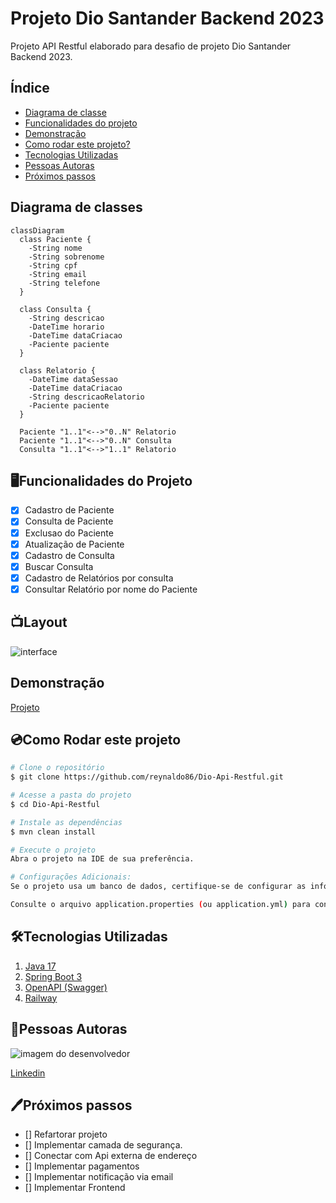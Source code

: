 # Projeto Dio Santander Backend 2023

Projeto API Restful elaborado para desafio de projeto Dio Santander Backend 2023.

## Índice
- <a href="#diagrama">Diagrama de classe</a>
- <a href="#funcionalidades">Funcionalidades do projeto</a>
- <a href="#demonstracao">Demonstração</a>
- <a href="#rodar">Como rodar este projeto?</a> 
- <a href="#Tecnologias">Tecnologias Utilizadas</a>
- <a href="#autoras">Pessoas Autoras</a>
- <a href="#passos">Próximos passos</a>

## Diagrama de classes
```mermaid
classDiagram
  class Paciente {
    -String nome
    -String sobrenome
    -String cpf
    -String email
    -String telefone
  }

  class Consulta {
    -String descricao
    -DateTime horario
    -DateTime dataCriacao
    -Paciente paciente
  }

  class Relatorio {
    -DateTime dataSessao
    -DateTime dataCriacao
    -String descricaoRelatorio
    -Paciente paciente
  }

  Paciente "1..1"<-->"0..N" Relatorio
  Paciente "1..1"<-->"0..N" Consulta
  Consulta "1..1"<-->"1..1" Relatorio
```

## 🖥️Funcionalidades do Projeto 
- [x] Cadastro de Paciente
- [x] Consulta de Paciente
- [x] Exclusao do Paciente
- [x] Atualização de Paciente
- [x] Cadastro de Consulta
- [x] Buscar Consulta
- [x] Cadastro de Relatórios por consulta
- [x] Consultar Relatório por nome do Paciente

## 📺Layout
![interface](https://github.com/reynaldo86/Dio-Api-Restful/assets/80369346/0144875d-c41c-4006-9a87-3c8971861fb9)

## Demonstração
[Projeto](https://dio-api-restful-production.up.railway.app/swagger-ui/index.html)


## 💿Como Rodar este projeto
```bash
# Clone o repositório 
$ git clone https://github.com/reynaldo86/Dio-Api-Restful.git

# Acesse a pasta do projeto
$ cd Dio-Api-Restful

# Instale as dependências
$ mvn clean install

# Execute o projeto
Abra o projeto na IDE de sua preferência.

# Configurações Adicionais:
Se o projeto usa um banco de dados, certifique-se de configurar as informações de conexão no arquivo de configuração.

Consulte o arquivo application.properties (ou application.yml) para configurar outras propriedades da aplicação, como porta, URL da base de dados, é os ambientes.

```
## 🛠️Tecnologias Utilizadas
1. [Java 17](https://www.java.com/pt-BR/)
2. [Spring Boot 3](https://spring.io/projects/spring-boot)
3. [OpenAPI (Swagger)](https://springdoc.org/)
4. [Railway](https://railway.app/)

## 👤Pessoas Autoras
<img src="https://media.licdn.com/dms/image/C4D03AQFM8O2ABfbPvQ/profile-displayphoto-shrink_200_200/0/1662041284290?e=1703721600&v=beta&t=JAqN8On0SSRgLiEgsUFo2hp9wv8UCzumg-4ft6sGVrk" alt="imagem do desenvolvedor"></img>

[Linkedin](https://www.linkedin.com/in/reynaldo-hendson/)

## 🖊️Próximos passos
- [] Refartorar projeto
- [] Implementar camada de segurança.
- [] Conectar com Api externa de endereço
- [] Implementar pagamentos
- [] Implementar notificação via email 
- [] Implementar Frontend
